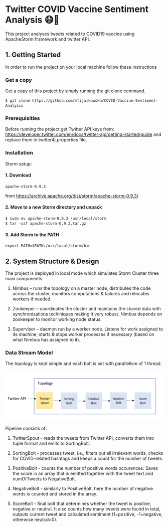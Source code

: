 # Twitter COVID Vaccine Sentiment Analysis :mask::syringe:
This project analyses tweets related to COVID19 vaccine using ApacheStorm framework and twitter API.

## 1. Getting Started


In order to run the project on your local machine follow these instructions

### Get a copy

Get a copy of this project by simply running the git clone command.

``` git
$ git clone https://github.com/mfijalkowska/COVID-Vaccine-Sentiment-Analysis
```

### Prerequisities

Before running the project get Twitter API keys from: https://developer.twitter.com/en/docs/twitter-api/getting-started/guide and replace them in twitter4j.properties file.

### Installation
Storm setup:
#### 1. Download
``` git
apache-storm-0.9.3
```
from https://archive.apache.org/dist/storm/apache-storm-0.9.3/
#### 2. Move to a new Storm directory and unpack
``` git
$ sudo mv apache-storm-0.9.3 /usr/local/storm
$ tar -xzf apache-storm-0.9.3.tar.gz 
```
#### 3. Add Storm to the PATH
``` git
export PATH=$PATH:/usr/local/storm/bin
```
##  2. System Structure &#38; Design
The project is deployed in local mode which simulates Storm Cluster three main components:
 1. Nimbus – runs the topology on a master node, distributes the code across the cluster, monitors computations &#38; failures and relocates workers if needed.

 2. Zookeeper – coordinates the cluster and maintains the shared data with synchronizations techiniques making it very robust. Nimbus depends on zookeeper to monitor working node status.
 
 3. Supervisor – daemon run by a worker node. Listens for
work assigned to its machine, starts & stops worker processes if necessary (based on what Nimbus has assigned
to it). 

### Data Stream Model
The topology is kept simple and each bolt is set with parallelism of 1 thread.

![picture alt](media/topology.png)

Pipeline consists of:
1. TwitterSpout - reads the tweets from Twitter
API, converts them into tuple format and emits to SortingBolt.

2. SortingBolt - processes tweet, i.e., filters out all irrelevant words, checks for COVID-related hashtags and keeps a count for the number of tweets.

3. PositiveBolt - counts the number of positive words
occurences. Saves the score in an array that is emitted together with the tweet text and numOfTweets to
NegativeBolt.

4. NegativeBolt - similarly to PositiveBolt, here the
number of negative words is counted and stored in the
array.

5. ScoreBolt - final bolt that determines whether the
tweet is positive, negative or neutral. It also counts how
many tweets were found in total, outputs current tweet
and calculated sentiment (1=positive, -1=negative, otherwise neutral=0).
